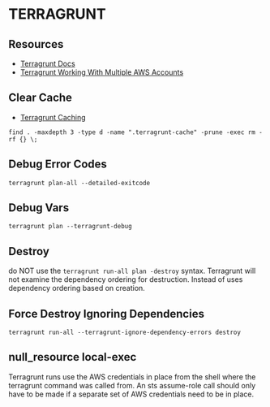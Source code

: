 # TERRAGRUNT

## Resources

- [Terragrunt Docs](https://terragrunt.gruntwork.io/docs)
- [Terragrunt Working With Multiple AWS Accounts](https://terragrunt.gruntwork.io/docs/features/work-with-multiple-aws-accounts/)

## Clear Cache

- [Terragrunt Caching](https://terragrunt.gruntwork.io/docs/features/caching/)

`find . -maxdepth 3 -type d -name ".terragrunt-cache" -prune -exec rm -rf {} \;`

## Debug Error Codes

`terragrunt plan-all --detailed-exitcode`

## Debug Vars

`terragrunt plan --terragrunt-debug`

## Destroy

do NOT use the `terragrunt run-all plan -destroy` syntax. Terragrunt will not examine the
dependency ordering for destruction. Instead of uses dependency ordering based on creation.

## Force Destroy Ignoring Dependencies

`terragrunt run-all --terragrunt-ignore-dependency-errors destroy`

## null_resource local-exec

Terragrunt runs use the AWS credentials in place from the shell where the
terragrunt command was called from. An sts assume-role call should only have to
be made if a separate set of AWS credentials need to be in place.
